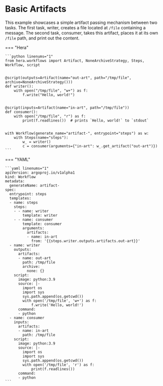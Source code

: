 # Basic Artifacts



This example showcases a simple artifact passing mechanism between two tasks.
The first task, writer, creates a file located at `/file` containing a message. The second
task, consumer, takes this artifact, places it at its own `/file` path, and print out the content.


=== "Hera"

    ```python linenums="1"
    from hera.workflows import Artifact, NoneArchiveStrategy, Steps, Workflow, script


    @script(outputs=Artifact(name="out-art", path="/tmp/file", archive=NoneArchiveStrategy()))
    def writer():
        with open("/tmp/file", "w+") as f:
            f.write("Hello, world!")


    @script(inputs=Artifact(name="in-art", path="/tmp/file"))
    def consumer():
        with open("/tmp/file", "r") as f:
            print(f.readlines())  # prints `Hello, world!` to `stdout`


    with Workflow(generate_name="artifact-", entrypoint="steps") as w:
        with Steps(name="steps"):
            w_ = writer()
            c = consumer(arguments={"in-art": w_.get_artifact("out-art")})
    ```

=== "YAML"

    ```yaml linenums="1"
    apiVersion: argoproj.io/v1alpha1
    kind: Workflow
    metadata:
      generateName: artifact-
    spec:
      entrypoint: steps
      templates:
      - name: steps
        steps:
        - - name: writer
            template: writer
        - - name: consumer
            template: consumer
            arguments:
              artifacts:
              - name: in-art
                from: '{{steps.writer.outputs.artifacts.out-art}}'
      - name: writer
        outputs:
          artifacts:
          - name: out-art
            path: /tmp/file
            archive:
              none: {}
        script:
          image: python:3.9
          source: |-
            import os
            import sys
            sys.path.append(os.getcwd())
            with open('/tmp/file', 'w+') as f:
                f.write('Hello, world!')
          command:
          - python
      - name: consumer
        inputs:
          artifacts:
          - name: in-art
            path: /tmp/file
        script:
          image: python:3.9
          source: |-
            import os
            import sys
            sys.path.append(os.getcwd())
            with open('/tmp/file', 'r') as f:
                print(f.readlines())
          command:
          - python
    ```

